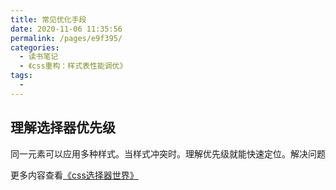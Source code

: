 ```yaml
---
title: 常见优化手段
date: 2020-11-06 11:35:56
permalink: /pages/e9f395/
categories:
  - 读书笔记
  - 《css重构：样式表性能调优》
tags:
  -
---
```


## 理解选择器优先级

同一元素可以应用多种样式。当样式冲突时。理解优先级就能快速定位。解决问题

更多内容查看[《css选择器世界》]()
